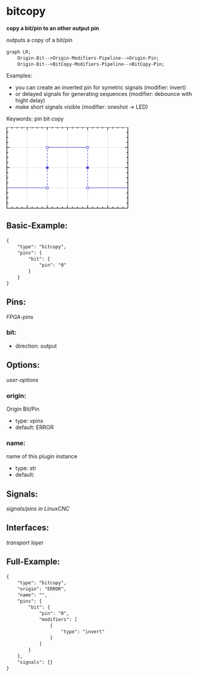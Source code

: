 # bitcopy
**copy a bit/pin to an other output pin**

outputs a copy of a bit/pin

```mermaid
graph LR;
    Origin-Bit-->Origin-Modifiers-Pipeline-->Origin-Pin;
    Origin-Bit-->BitCopy-Modifiers-Pipeline-->BitCopy-Pin;
```

Examples:
* you can create an inverted pin for symetric signals (modifier: invert)
* or delayed signals for generating sequences (modifier: debounce with hight delay)
* make short signals visible (modifier: oneshot -> LED)

        

Keywords: pin bit copy


![image.png](image.png)

## Basic-Example:
```
{
    "type": "bitcopy",
    "pins": {
        "bit": {
            "pin": "0"
        }
    }
}
```

## Pins:
*FPGA-pins*
### bit:

 * direction: output


## Options:
*user-options*
### origin:
Origin Bit/Pin

 * type: vpins
 * default: ERROR

### name:
name of this plugin instance

 * type: str
 * default: 


## Signals:
*signals/pins in LinuxCNC*


## Interfaces:
*transport layer*


## Full-Example:
```
{
    "type": "bitcopy",
    "origin": "ERROR",
    "name": "",
    "pins": {
        "bit": {
            "pin": "0",
            "modifiers": [
                {
                    "type": "invert"
                }
            ]
        }
    },
    "signals": {}
}
```
